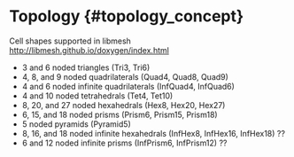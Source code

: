 Topology    {#topology_concept}
=========================================

Cell shapes supported in libmesh http://libmesh.github.io/doxygen/index.html
- 3 and 6 noded triangles (Tri3, Tri6)
- 4, 8, and 9 noded quadrilaterals (Quad4, Quad8, Quad9)
- 4 and 6 noded infinite quadrilaterals (InfQuad4, InfQuad6)
- 4 and 10 noded tetrahedrals (Tet4, Tet10)
- 8, 20, and 27 noded hexahedrals (Hex8, Hex20, Hex27)
- 6, 15, and 18 noded prisms (Prism6, Prism15, Prism18)
- 5 noded pyramids (Pyramid5)
- 8, 16, and 18 noded infinite hexahedrals (InfHex8, InfHex16, InfHex18) ??
- 6 and 12 noded infinite prisms (InfPrism6, InfPrism12) ??
 